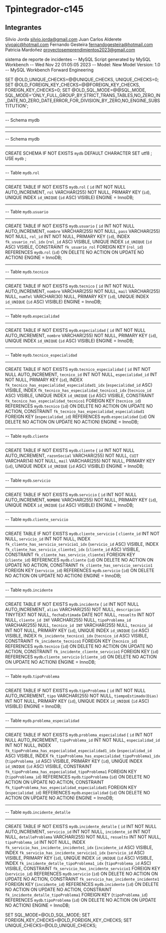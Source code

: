 # Tpintegrador-c145

Integrantes
-----------
Silvio	Jorda	silvio.jorda@gmail.com
Juan Carlos	Alderete	yiyoajc@hotmail.com
Fernando Gesteira	fernandogesteira@hotmail.com
Patricia Mardoñez	proyectosemprendimientos2023@gmail.com


sistema de reporte de incidentes
-- MySQL Script generated by MySQL Workbench
-- Wed Nov 22 01:05:05 2023
-- Model: New Model    Version: 1.0
-- MySQL Workbench Forward Engineering

SET @OLD_UNIQUE_CHECKS=@@UNIQUE_CHECKS, UNIQUE_CHECKS=0;
SET @OLD_FOREIGN_KEY_CHECKS=@@FOREIGN_KEY_CHECKS, FOREIGN_KEY_CHECKS=0;
SET @OLD_SQL_MODE=@@SQL_MODE, SQL_MODE='ONLY_FULL_GROUP_BY,STRICT_TRANS_TABLES,NO_ZERO_IN_DATE,NO_ZERO_DATE,ERROR_FOR_DIVISION_BY_ZERO,NO_ENGINE_SUBSTITUTION';

-- -----------------------------------------------------
-- Schema mydb
-- -----------------------------------------------------

-- -----------------------------------------------------
-- Schema mydb
-- -----------------------------------------------------
CREATE SCHEMA IF NOT EXISTS `mydb` DEFAULT CHARACTER SET utf8 ;
USE `mydb` ;

-- -----------------------------------------------------
-- Table `mydb`.`rol`
-- -----------------------------------------------------
CREATE TABLE IF NOT EXISTS `mydb`.`rol` (
  `id` INT NOT NULL AUTO_INCREMENT,
  `rol` VARCHAR(255) NOT NULL,
  PRIMARY KEY (`id`),
  UNIQUE INDEX `id_UNIQUE` (`id` ASC) VISIBLE)
ENGINE = InnoDB;


-- -----------------------------------------------------
-- Table `mydb`.`usuario`
-- -----------------------------------------------------
CREATE TABLE IF NOT EXISTS `mydb`.`usuario` (
  `id` INT NOT NULL AUTO_INCREMENT,
  `nombre` VARCHAR(255) NOT NULL,
  `pass` VARCHAR(255) NOT NULL,
  `rol_id` INT NOT NULL,
  PRIMARY KEY (`id`),
  INDEX `fk_usuario_rol_idx` (`rol_id` ASC) VISIBLE,
  UNIQUE INDEX `id_UNIQUE` (`id` ASC) VISIBLE,
  CONSTRAINT `fk_usuario_rol`
    FOREIGN KEY (`rol_id`)
    REFERENCES `mydb`.`rol` (`id`)
    ON DELETE NO ACTION
    ON UPDATE NO ACTION)
ENGINE = InnoDB;


-- -----------------------------------------------------
-- Table `mydb`.`tecnico`
-- -----------------------------------------------------
CREATE TABLE IF NOT EXISTS `mydb`.`tecnico` (
  `id` INT NOT NULL AUTO_INCREMENT,
  `nombre` VARCHAR(255) NOT NULL,
  `mail` VARCHAR(255) NULL,
  `numTel` VARCHAR(30) NULL,
  PRIMARY KEY (`id`),
  UNIQUE INDEX `id_UNIQUE` (`id` ASC) VISIBLE)
ENGINE = InnoDB;


-- -----------------------------------------------------
-- Table `mydb`.`especialidad`
-- -----------------------------------------------------
CREATE TABLE IF NOT EXISTS `mydb`.`especialidad` (
  `id` INT NOT NULL AUTO_INCREMENT,
  `nombre` VARCHAR(255) NOT NULL,
  PRIMARY KEY (`id`),
  UNIQUE INDEX `id_UNIQUE` (`id` ASC) VISIBLE)
ENGINE = InnoDB;


-- -----------------------------------------------------
-- Table `mydb`.`tecnico_especialidad`
-- -----------------------------------------------------
CREATE TABLE IF NOT EXISTS `mydb`.`tecnico_especialidad` (
  `id` INT NOT NULL AUTO_INCREMENT,
  `tecnico_id` INT NOT NULL,
  `especialidad_id` INT NOT NULL,
  PRIMARY KEY (`id`),
  INDEX `fk_tecnico_has_especialidad_especialidad1_idx` (`especialidad_id` ASC) VISIBLE,
  INDEX `fk_tecnico_has_especialidad_tecnico1_idx` (`tecnico_id` ASC) VISIBLE,
  UNIQUE INDEX `id_UNIQUE` (`id` ASC) VISIBLE,
  CONSTRAINT `fk_tecnico_has_especialidad_tecnico1`
    FOREIGN KEY (`tecnico_id`)
    REFERENCES `mydb`.`tecnico` (`id`)
    ON DELETE NO ACTION
    ON UPDATE NO ACTION,
  CONSTRAINT `fk_tecnico_has_especialidad_especialidad1`
    FOREIGN KEY (`especialidad_id`)
    REFERENCES `mydb`.`especialidad` (`id`)
    ON DELETE NO ACTION
    ON UPDATE NO ACTION)
ENGINE = InnoDB;


-- -----------------------------------------------------
-- Table `mydb`.`cliente`
-- -----------------------------------------------------
CREATE TABLE IF NOT EXISTS `mydb`.`cliente` (
  `id` INT NOT NULL AUTO_INCREMENT,
  `razonSocial` VARCHAR(255) NOT NULL,
  `CUIT` VARCHAR(14) NOT NULL,
  `mail` VARCHAR(255) NOT NULL,
  PRIMARY KEY (`id`),
  UNIQUE INDEX `id_UNIQUE` (`id` ASC) VISIBLE)
ENGINE = InnoDB;


-- -----------------------------------------------------
-- Table `mydb`.`servicio`
-- -----------------------------------------------------
CREATE TABLE IF NOT EXISTS `mydb`.`servicio` (
  `id` INT NOT NULL AUTO_INCREMENT,
  `NOMBRE` VARCHAR(255) NOT NULL,
  PRIMARY KEY (`id`),
  UNIQUE INDEX `id_UNIQUE` (`id` ASC) VISIBLE)
ENGINE = InnoDB;


-- -----------------------------------------------------
-- Table `mydb`.`cliente_servicio`
-- -----------------------------------------------------
CREATE TABLE IF NOT EXISTS `mydb`.`cliente_servicio` (
  `cliente_id` INT NOT NULL,
  `servicio_id` INT NOT NULL,
  INDEX `fk_cliente_has_servicio_servicio1_idx` (`servicio_id` ASC) VISIBLE,
  INDEX `fk_cliente_has_servicio_cliente1_idx` (`cliente_id` ASC) VISIBLE,
  CONSTRAINT `fk_cliente_has_servicio_cliente1`
    FOREIGN KEY (`cliente_id`)
    REFERENCES `mydb`.`cliente` (`id`)
    ON DELETE NO ACTION
    ON UPDATE NO ACTION,
  CONSTRAINT `fk_cliente_has_servicio_servicio1`
    FOREIGN KEY (`servicio_id`)
    REFERENCES `mydb`.`servicio` (`id`)
    ON DELETE NO ACTION
    ON UPDATE NO ACTION)
ENGINE = InnoDB;


-- -----------------------------------------------------
-- Table `mydb`.`incidente`
-- -----------------------------------------------------
CREATE TABLE IF NOT EXISTS `mydb`.`incidente` (
  `id` INT NOT NULL AUTO_INCREMENT,
  `alias` VARCHAR(255) NOT NULL,
  `descripcion` TINYTEXT NOT NULL,
  `fechaEstimada` DATE NOT NULL,
  `resuelto` INT NOT NULL,
  `cliente_id INT` VARCHAR(255) NULL,
  `tipoProblema_id` VARCHAR(255) NULL,
  `tecnico_id INT` VARCHAR(255) NULL,
  `tecnico_id` INT NOT NULL,
  PRIMARY KEY (`id`),
  UNIQUE INDEX `id_UNIQUE` (`id` ASC) VISIBLE,
  INDEX `fk_incidente_tecnico1_idx` (`tecnico_id` ASC) VISIBLE,
  CONSTRAINT `fk_incidente_tecnico1`
    FOREIGN KEY (`tecnico_id`)
    REFERENCES `mydb`.`tecnico` (`id`)
    ON DELETE NO ACTION
    ON UPDATE NO ACTION,
  CONSTRAINT `fk_incidente_cliente_servicio1`
    FOREIGN KEY (`id`)
    REFERENCES `mydb`.`cliente_servicio` (`cliente_id`)
    ON DELETE NO ACTION
    ON UPDATE NO ACTION)
ENGINE = InnoDB;


-- -----------------------------------------------------
-- Table `mydb`.`tipoProblema`
-- -----------------------------------------------------
CREATE TABLE IF NOT EXISTS `mydb`.`tipoProblema` (
  `id` INT NOT NULL AUTO_INCREMENT,
  `tipo` VARCHAR(255) NOT NULL,
  `tiempoEstimado(Dias)` INT NOT NULL,
  PRIMARY KEY (`id`),
  UNIQUE INDEX `id_UNIQUE` (`id` ASC) VISIBLE)
ENGINE = InnoDB;


-- -----------------------------------------------------
-- Table `mydb`.`problema_especialidad`
-- -----------------------------------------------------
CREATE TABLE IF NOT EXISTS `mydb`.`problema_especialidad` (
  `id` INT NOT NULL AUTO_INCREMENT,
  `tipoProblema_id` INT NOT NULL,
  `especialidad_id` INT NOT NULL,
  INDEX `fk_tipoProblema_has_especialidad_especialidad1_idx` (`especialidad_id` ASC) VISIBLE,
  INDEX `fk_tipoProblema_has_especialidad_tipoProblema1_idx` (`tipoProblema_id` ASC) VISIBLE,
  PRIMARY KEY (`id`),
  UNIQUE INDEX `id_UNIQUE` (`id` ASC) VISIBLE,
  CONSTRAINT `fk_tipoProblema_has_especialidad_tipoProblema1`
    FOREIGN KEY (`tipoProblema_id`)
    REFERENCES `mydb`.`tipoProblema` (`id`)
    ON DELETE NO ACTION
    ON UPDATE NO ACTION,
  CONSTRAINT `fk_tipoProblema_has_especialidad_especialidad1`
    FOREIGN KEY (`especialidad_id`)
    REFERENCES `mydb`.`especialidad` (`id`)
    ON DELETE NO ACTION
    ON UPDATE NO ACTION)
ENGINE = InnoDB;


-- -----------------------------------------------------
-- Table `mydb`.`incidente_detalle`
-- -----------------------------------------------------
CREATE TABLE IF NOT EXISTS `mydb`.`incidente_detalle` (
  `id` INT NOT NULL AUTO_INCREMENT,
  `servicio_id` INT NOT NULL,
  `incidente_id` INT NOT NULL,
  `detalleProblema` VARCHAR(255) NOT NULL,
  `resuelto` INT NOT NULL,
  `tipoProblema_id` INT NOT NULL,
  INDEX `fk_servicio_has_incidente_incidente1_idx` (`incidente_id` ASC) VISIBLE,
  INDEX `fk_servicio_has_incidente_servicio1_idx` (`servicio_id` ASC) VISIBLE,
  PRIMARY KEY (`id`),
  UNIQUE INDEX `id_UNIQUE` (`id` ASC) VISIBLE,
  INDEX `fk_incidente_detalle_tipoProblema1_idx` (`tipoProblema_id` ASC) VISIBLE,
  CONSTRAINT `fk_servicio_has_incidente_servicio1`
    FOREIGN KEY (`servicio_id`)
    REFERENCES `mydb`.`servicio` (`id`)
    ON DELETE NO ACTION
    ON UPDATE NO ACTION,
  CONSTRAINT `fk_servicio_has_incidente_incidente1`
    FOREIGN KEY (`incidente_id`)
    REFERENCES `mydb`.`incidente` (`id`)
    ON DELETE NO ACTION
    ON UPDATE NO ACTION,
  CONSTRAINT `fk_incidente_detalle_tipoProblema1`
    FOREIGN KEY (`tipoProblema_id`)
    REFERENCES `mydb`.`tipoProblema` (`id`)
    ON DELETE NO ACTION
    ON UPDATE NO ACTION)
ENGINE = InnoDB;


SET SQL_MODE=@OLD_SQL_MODE;
SET FOREIGN_KEY_CHECKS=@OLD_FOREIGN_KEY_CHECKS;
SET UNIQUE_CHECKS=@OLD_UNIQUE_CHECKS;

